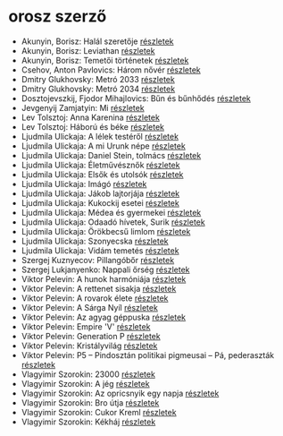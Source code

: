 # orosz szerző

- Akunyin, Borisz: Halál szeretője [részletek](_details/%7Bopf.creator%7D.md#id_963)
- Akunyin, Borisz: Leviathan [részletek](_details/%7Bopf.creator%7D.md#id_910)
- Akunyin, Borisz: Temetői történetek [részletek](_details/%7Bopf.creator%7D.md#id_714)
- Csehov, Anton Pavlovics: Három nővér [részletek](_details/%7Bopf.creator%7D.md#id_1420)
- Dmitry Glukhovsky: Metró 2033 [részletek](_details/%7Bopf.creator%7D.md#id_482)
- Dmitry Glukhovsky: Metró 2034 [részletek](_details/%7Bopf.creator%7D.md#id_355)
- Dosztojevszkij, Fjodor Mihajlovics: Bűn és bűnhődés [részletek](_details/%7Bopf.creator%7D.md#id_346)
- Jevgenyij Zamjatyin: Mi [részletek](_details/%7Bopf.creator%7D.md#id_607)
- Lev Tolsztoj: Anna Karenina [részletek](_details/%7Bopf.creator%7D.md#id_778)
- Lev Tolsztoj: Háború és béke [részletek](_details/%7Bopf.creator%7D.md#id_563)
- Ljudmila Ulickaja: A lélek testéről [részletek](_details/%7Bopf.creator%7D.md#id_1292)
- Ljudmila Ulickaja: A mi Urunk népe [részletek](_details/%7Bopf.creator%7D.md#id_1297)
- Ljudmila Ulickaja: Daniel Stein, tolmács [részletek](_details/%7Bopf.creator%7D.md#id_1285)
- Ljudmila Ulickaja: Életművésznők [részletek](_details/%7Bopf.creator%7D.md#id_1286)
- Ljudmila Ulickaja: Elsők és utolsók [részletek](_details/%7Bopf.creator%7D.md#id_1287)
- Ljudmila Ulickaja: Imágó [részletek](_details/%7Bopf.creator%7D.md#id_1298)
- Ljudmila Ulickaja: Jákob lajtorjája [részletek](_details/%7Bopf.creator%7D.md#id_1296)
- Ljudmila Ulickaja: Kukockij esetei [részletek](_details/%7Bopf.creator%7D.md#id_1295)
- Ljudmila Ulickaja: Médea és gyermekei [részletek](_details/%7Bopf.creator%7D.md#id_1293)
- Ljudmila Ulickaja: Odaadó hívetek, Surik [részletek](_details/%7Bopf.creator%7D.md#id_1291)
- Ljudmila Ulickaja: Örökbecsű limlom [részletek](_details/%7Bopf.creator%7D.md#id_1294)
- Ljudmila Ulickaja: Szonyecska [részletek](_details/%7Bopf.creator%7D.md#id_1289)
- Ljudmila Ulickaja: Vidám temetés [részletek](_details/%7Bopf.creator%7D.md#id_1288)
- Szergej Kuznyecov: Pillangóbőr [részletek](_details/%7Bopf.creator%7D.md#id_527)
- Szergej Lukjanyenko: Nappali őrség [részletek](_details/%7Bopf.creator%7D.md#id_459)
- Viktor Pelevin: A hunok harmóniája [részletek](_details/%7Bopf.creator%7D.md#id_826)
- Viktor Pelevin: A rettenet sisakja [részletek](_details/%7Bopf.creator%7D.md#id_827)
- Viktor Pelevin: A rovarok élete [részletek](_details/%7Bopf.creator%7D.md#id_837)
- Viktor Pelevin: A Sárga Nyíl [részletek](_details/%7Bopf.creator%7D.md#id_828)
- Viktor Pelevin: Az agyag géppuska [részletek](_details/%7Bopf.creator%7D.md#id_834)
- Viktor Pelevin: Empire 'V' [részletek](_details/%7Bopf.creator%7D.md#id_829)
- Viktor Pelevin: Generation P [részletek](_details/%7Bopf.creator%7D.md#id_831)
- Viktor Pelevin: Kristályvilág [részletek](_details/%7Bopf.creator%7D.md#id_830)
- Viktor Pelevin: P5 – Pindosztán politikai pigmeusai – Pá, pederaszták [részletek](_details/%7Bopf.creator%7D.md#id_832)
- Vlagyimir Szorokin: 23000 [részletek](_details/%7Bopf.creator%7D.md#id_838)
- Vlagyimir Szorokin: A jég [részletek](_details/%7Bopf.creator%7D.md#id_839)
- Vlagyimir Szorokin: Az opricsnyik egy napja [részletek](_details/%7Bopf.creator%7D.md#id_842)
- Vlagyimir Szorokin: Bro útja [részletek](_details/%7Bopf.creator%7D.md#id_840)
- Vlagyimir Szorokin: Cukor Kreml [részletek](_details/%7Bopf.creator%7D.md#id_841)
- Vlagyimir Szorokin: Kékháj [részletek](_details/%7Bopf.creator%7D.md#id_843)